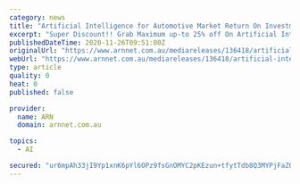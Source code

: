 ```yaml
---
category: news
title: "Artificial Intelligence for Automotive Market Return On Investment (ROI)and Perfect Competition 2021-2030"
excerpt: "Super Discount!! Grab Maximum up-to 25% off On Artificial Intelligence for Automotive Market Research Reports [Single User | Multi-User | Corporate Users] Valid Till 15 January 2021. The futuristic comprehensive insights of Artificial Intelligence for Automotive market detailed by definitions,"
publishedDateTime: 2020-11-26T09:51:00Z
originalUrl: "https://www.arnnet.com.au/mediareleases/136418/artificial-intelligence-for-automotive-market/"
webUrl: "https://www.arnnet.com.au/mediareleases/136418/artificial-intelligence-for-automotive-market/"
type: article
quality: 0
heat: 0
published: false

provider:
  name: ARN
  domain: arnnet.com.au

topics:
  - AI

secured: "ur6mpAh33jI9Yp1xnK6pYl6OPz9fsGnOMYC2pKEzun+tfytTdb8Q3MYPjFaZOFJwggyta+YyIwd4rXZ31roM50zrBohPaG9q1v7OIK1DmWYiAUSaFQ+hXibmwaN61G6D8Mtg8axLuFVmnSBivBAczFULPtXUKvsRsYeSZ090aW71yYsnT3WBiRtzad9dqTMXagMTXgRQqxfYxa9syODw7l0uq+Q7b893zLQphWxFhi32RZzbztyZYncMci5FL4kx7uuTLWJPS8AxEuMSm1fQtPzv+BT8HGkvKlosDAlQJbuetdSPpCdKoC4IXva8huzsBQPN45FBugK1qkmnDgOlBo+1vJ7Y9lbo/Q1+YPWHf7w=;nCMcSiUDjNp6Yfv4g3Ss4g=="
---
```


